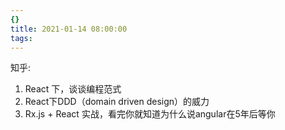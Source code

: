 ```yaml
---
{}
title: 2021-01-14 08:00:00
tags:
---
```


知乎:

1. React 下，谈谈编程范式
2. React下DDD（domain driven design）的威力
3. Rx.js + React 实战，看完你就知道为什么说angular在5年后等你